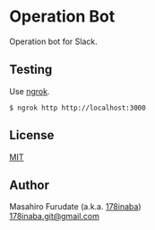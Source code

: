 # Operation Bot

Operation bot for Slack.

## Testing

Use [ngrok](https://ngrok.com/).

```console
$ ngrok http http://localhost:3000
```

## License

[MIT](LICENSE)

## Author

Masahiro Furudate (a.k.a. [178inaba](https://github.com/178inaba))  
<178inaba.git@gmail.com>
